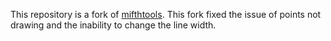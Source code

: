 This repository is a fork of [mifthtools](https://github.com/mifth/mifthtools). This fork fixed the issue of points not drawing and the inability to change the line width.
